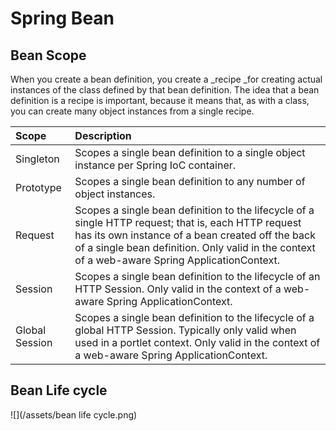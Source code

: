 # Spring Bean

## Bean Scope

When you create a bean definition, you create a _recipe _for creating actual instances of the class defined by that bean definition. The idea that a bean definition is a recipe is important, because it means that, as with a class, you can create many object instances from a single recipe.

| Scope | Description |
| :--- | :--- |
| Singleton | Scopes a single bean definition to a single object instance per Spring IoC container. |
| Prototype | Scopes a single bean definition to any number of object instances. |
| Request | Scopes a single bean definition to the lifecycle of a single HTTP request; that is, each HTTP request has its own instance of a bean created off the back of a single bean definition. Only valid in the context of a web-aware Spring ApplicationContext. |
| Session | Scopes a single bean definition to the lifecycle of an HTTP Session. Only valid in the context of a web-aware Spring ApplicationContext. |
| Global Session | Scopes a single bean definition to the lifecycle of a global HTTP Session. Typically only valid when used in a portlet context. Only valid in the context of a web-aware Spring ApplicationContext. |



## Bean Life cycle



![](/assets/bean life cycle.png)

